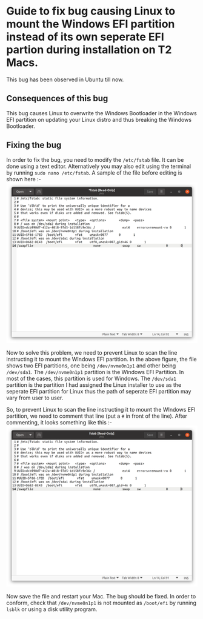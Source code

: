 # Guide to fix bug causing Linux to mount the Windows EFI partition instead of its own seperate EFI partion during installation on T2 Macs.

This bug has been observed in Ubuntu till now.

## Consequences of this bug

This bug causes Linux to overwrite the Windows Bootloader in the Windows EFI partition on updating your Linux distro and thus breaking the Windows Bootloader.

## Fixing the bug

In order to fix the bug, you need to modify the `/etc/fstab` file. It can be done using a text editor. Alternatively you may also edit using the terminal by running `sudo nano /etc/fstab`. A sample of the file before editing is shown here :-
![Before](https://github.com/AdityaGarg8/efi-mount-bug-fix/raw/main/Before.png)

Now to solve this problem, we need to prevent Linux to scan the line instructing it to mount the WIndows EFI partition. In the above figure, the file shows two EFI partitions, one being `/dev/nvme0n1p1` and other being `/dev/sda1`. The `/dev/nvme0n1p1` partition is the Windows EFI Partition. In most of the cases, this partition is used for Windows. The `/dev/sda1` partition is the partition I had assigned the Linux installer to use as the seperate EFI partition for Linux thus the path of seperate EFI partition may vary from user to user.

So, to prevent Linux to scan the line instructing it to mount the WIndows EFI partition, we need to comment that line (put a `#` in front of the line). After commenting, it looks something like this :-
![After](https://github.com/AdityaGarg8/efi-mount-bug-fix/raw/main/After.png)

Now save the file and restart your Mac. The bug should be fixed. In order to conform, check that `/dev/nvme0n1p1` is not mounted as `/boot/efi` by running `lsblk` or using a disk utility program.
